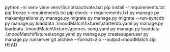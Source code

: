python -m venv venv
venv\Scripts\activate.bat
pip install -r requirements.txt
pip freeze > requirements.txt
pip check -r requirements.txt
py manage.py makemigrations
py manage.py migrate
py manage.py migrate --run-syncdb
py manage.py loaddata .\moodMatch\fixtures\starterdb.yaml
py manage.py loaddata .\moodMatch\fixtures\genres-song.yaml
py manage.py loaddata .\moodMatch\fixtures\songs.yaml
py manage.py createsuperuser
py manage.py runserver
git archive --format=zip --output=moodMatch.zip HEAD